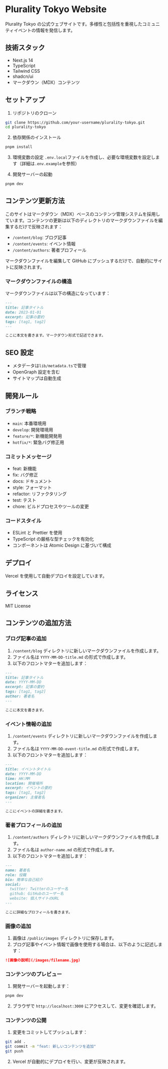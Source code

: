 # Plurality Tokyo Website

Plurality Tokyo の公式ウェブサイトです。多様性と包括性を重視したコミュニティイベントの情報を発信します。

## 技術スタック

- Next.js 14
- TypeScript
- Tailwind CSS
- shadcn/ui
- マークダウン（MDX）コンテンツ

## セットアップ

1. リポジトリのクローン

```bash
git clone https://github.com/your-username/plurality-tokyo.git
cd plurality-tokyo
```

2. 依存関係のインストール

```bash
pnpm install
```

3. 環境変数の設定
   `.env.local`ファイルを作成し、必要な環境変数を設定します（詳細は`.env.example`を参照）

4. 開発サーバーの起動

```bash
pnpm dev
```

## コンテンツ更新方法

このサイトはマークダウン（MDX）ベースのコンテンツ管理システムを採用しています。コンテンツの更新は以下のディレクトリのマークダウンファイルを編集するだけで反映されます：

- `/content/blog`: ブログ記事
- `/content/events`: イベント情報
- `/content/authors`: 著者プロフィール

マークダウンファイルを編集して GitHub にプッシュするだけで、自動的にサイトに反映されます。

### マークダウンファイルの構造

マークダウンファイルは以下の構造になっています：

```md
---
title: 記事タイトル
date: 2023-01-01
excerpt: 記事の要約
tags: [tag1, tag2]
---

ここに本文を書きます。マークダウン形式で記述できます。
```

## SEO 設定

- メタデータは`lib/metadata.ts`で管理
- OpenGraph 設定を含む
- サイトマップは自動生成

## 開発ルール

### ブランチ戦略

- `main`: 本番環境用
- `develop`: 開発環境用
- `feature/*`: 新機能開発用
- `hotfix/*`: 緊急バグ修正用

### コミットメッセージ

- feat: 新機能
- fix: バグ修正
- docs: ドキュメント
- style: フォーマット
- refactor: リファクタリング
- test: テスト
- chore: ビルドプロセスやツールの変更

### コードスタイル

- ESLint と Prettier を使用
- TypeScript の厳格な型チェックを有効化
- コンポーネントは Atomic Design に基づいて構成

## デプロイ

Vercel を使用して自動デプロイを設定しています。

## ライセンス

MIT License

## コンテンツの追加方法

### ブログ記事の追加

1. `/content/blog` ディレクトリに新しいマークダウンファイルを作成します。
2. ファイル名は `YYYY-MM-DD-title.md` の形式で作成します。
3. 以下のフロントマターを追加します：

```markdown
---
title: 記事タイトル
date: YYYY-MM-DD
excerpt: 記事の要約
tags: [tag1, tag2]
author: 著者名
---

ここに本文を書きます。
```

### イベント情報の追加

1. `/content/events` ディレクトリに新しいマークダウンファイルを作成します。
2. ファイル名は `YYYY-MM-DD-event-title.md` の形式で作成します。
3. 以下のフロントマターを追加します：

```markdown
---
title: イベントタイトル
date: YYYY-MM-DD
time: HH:MM
location: 開催場所
excerpt: イベントの要約
tags: [tag1, tag2]
organizer: 主催者名
---

ここにイベントの詳細を書きます。
```

### 著者プロフィールの追加

1. `/content/authors` ディレクトリに新しいマークダウンファイルを作成します。
2. ファイル名は `author-name.md` の形式で作成します。
3. 以下のフロントマターを追加します：

```markdown
---
name: 著者名
role: 役職
bio: 簡単な自己紹介
social:
  twitter: Twitterのユーザー名
  github: GitHubのユーザー名
  website: 個人サイトのURL
---

ここに詳細なプロフィールを書きます。
```

### 画像の追加

1. 画像は `/public/images` ディレクトリに保存します。
2. ブログ記事やイベント情報で画像を使用する場合は、以下のように記述します：

```markdown
![画像の説明](/images/filename.jpg)
```

### コンテンツのプレビュー

1. 開発サーバーを起動します：

```bash
pnpm dev
```

2. ブラウザで `http://localhost:3000` にアクセスして、変更を確認します。

### コンテンツの公開

1. 変更をコミットしてプッシュします：

```bash
git add .
git commit -m "feat: 新しいコンテンツを追加"
git push
```

2. Vercel が自動的にデプロイを行い、変更が反映されます。
